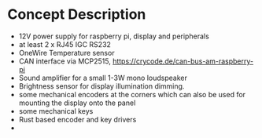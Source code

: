 # Concept Description

- 12V power supply for raspberry pi, display and peripherals
- at least 2 x RJ45  IGC RS232
- OneWire Temperature sensor
- CAN interface via MCP2515,  https://crycode.de/can-bus-am-raspberry-pi 
- Sound amplifier for a small 1-3W mono loudspeaker
- Brightness sensor for display illumination dimming. 
- some mechanical encoders at the corners which can also be used for mounting the display onto the panel
- some mechanical keys
- Rust based encoder and key drivers
- 




